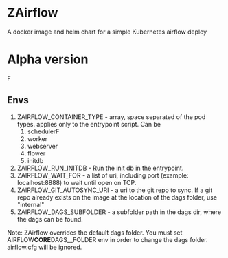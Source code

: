 # ZAirflow

A docker image and helm chart for a simple Kubernetes airflow deploy

# Alpha version
F
## Envs

1. ZAIRFLOW_CONTAINER_TYPE - array, space separated of the pod types. applies only to the entrypoint script. Can be
   1. schedulerF
   1. worker
   1. webserver
   1. flower
   1. initdb
1. ZAIRFLOW_RUN_INITDB - Run the init db in the entrypoint.
1. ZAIRFLOW_WAIT_FOR - a list of uri, including port (example: localhost:8888) to wait until open on TCP.
1. ZAIRFLOW_GIT_AUTOSYNC_URI - a uri to the git repo to sync. If a git repo already exists on the image at the location of the dags folder, use "internal"
1. ZAIRFLOW_DAGS_SUBFOLDER - a subfolder path in the dags dir, where the dags can be found.

Note: ZAirflow overrides the default dags folder. You must set AIRFLOW**CORE**DAGS\_\_FOLDER env
in order to change the dags folder. airflow.cfg will be ignored.
